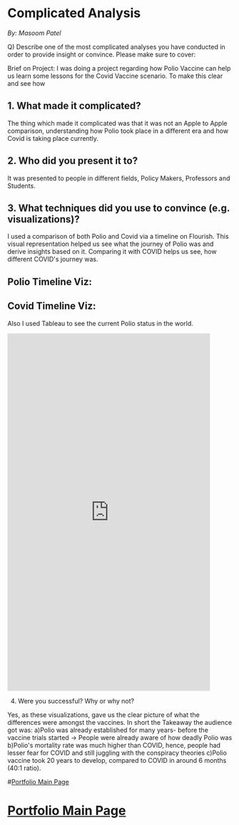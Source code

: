 # Complicated Analysis
*By: Masoom Patel*

Q) Describe one of the most complicated analyses you have conducted in order to provide insight or convince. Please make sure to cover:

Brief on Project: I was doing a project regarding how Polio Vaccine can help us learn some lessons for the Covid Vaccine scenario.
 To make this clear and see how 


## 1. What made it complicated? 
The thing which made it complicated was that it was not an Apple to Apple comparison, understanding how Polio took place in a different era and how Covid is taking place currently.

## 2. Who did you present it to? 
It was presented to people in different fields, Policy Makers, Professors and Students.

## 3. What techniques did you use to convince (e.g. visualizations)? 
I used a comparison of both Polio and Covid via a timeline on Flourish. This visual representation helped us see what the journey of Polio was and derive insights based on it. Comparing it with COVID helps us see, how different COVID's journey was.

## Polio Timeline Viz:

<div class="flourish-embed flourish-chart" data-src="visualisation/7733667"><script src="https://public.flourish.studio/resources/embed.js"></script></div>

## Covid Timeline Viz:
<div class="flourish-embed flourish-chart" data-src="visualisation/7735464"><script src="https://public.flourish.studio/resources/embed.js"></script></div>



Also I used Tableau to see the current Polio status in the world.



<iframe
  src ="https://public.tableau.com/views/CurrentPOLIO/Dashboard1?:showVizHome=no&:embed=true" width="90%" height="800" seamless frameborder="0"
scrolling="no"></iframe>

4. Were you successful? Why or why not?

Yes, as these visualizations, gave us the clear picture of what the differences were amongst the vaccines.
In short the Takeaway the audience got was:
  a)Polio was already established for many years- before the vaccine trials started -> People were already aware of how deadly Polio was
  b)Polio's mortality rate was much higher than COVID, hence, people had lesser fear for COVID and still juggling with the conspiracy theories
  c)Polio vaccine took 20 years to develop, compared to COVID in around 6 months (40:1 ratio). 
  
  #[Portfolio Main Page](https://masoom1111.github.io/portfolio/)
# [Portfolio Main Page](https://masoom1111.github.io/portfolio/)


